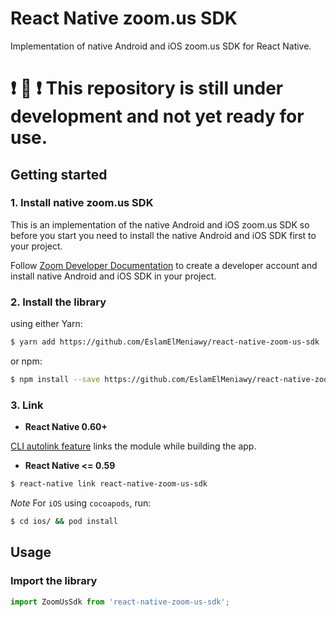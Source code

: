 # React Native zoom.us SDK
Implementation of native Android and iOS zoom.us SDK for React Native.

# :exclamation: :rotating_light: :exclamation: This repository is still under development and not yet ready for use.

## Getting started

### 1. Install native zoom.us SDK
This is an implementation of the native Android and iOS zoom.us SDK so before you start you need to install the native Android and iOS SDK first to your project.

Follow [Zoom Developer Documentation](https://marketplace.zoom.us/docs/guides) to create a developer account and install native Android and iOS SDK in your project.

### 2. Install the library
using either Yarn:

```bash
$ yarn add https://github.com/EslamElMeniawy/react-native-zoom-us-sdk
```

or npm:

```bash
$ npm install --save https://github.com/EslamElMeniawy/react-native-zoom-us-sdk
```

### 3. Link

- **React Native 0.60+**


[CLI autolink feature](https://github.com/react-native-community/cli/blob/master/docs/autolinking.md) links the module while building the app. 


- **React Native <= 0.59**


```bash
$ react-native link react-native-zoom-us-sdk
```

*Note* For `iOS` using `cocoapods`, run:

```bash
$ cd ios/ && pod install
```

## Usage

### Import the library


```javascript
import ZoomUsSdk from 'react-native-zoom-us-sdk';
```
